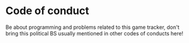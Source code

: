 # Code of conduct
Be about programming and problems related to this game tracker, don't bring this political BS usually mentioned in other codes of conducts here!
